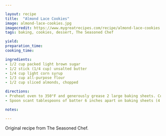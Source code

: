 ```yaml
---

layout: recipe
title:  "Almond Lace Cookies"
image: almond-lace-cookies.jpg
imagecredit: https://www.mygreatrecipes.com/recipe/almond-lace-cookies
tags: baking, cookies, dessert, The Seasoned Chef

yield: 
preparation_time:
cooking_time:

ingredients:
- 1/2 cup packed light brown sugar
- 1/2 stick (1/4 cup) unsalted butter
- 1/4 cup light corn syrup
- 1/3 cup all-purpose flour
- 1/2 cup sliced almonds, chopped

directions:
- Preheat oven to 350°F and generously grease 2 large baking sheets. Cook brown sugar, butter, and corn syrup in a 1-quart saucepan over moderate heat, stirring occasionally, until smooth. Remove from heat, then stir in flour and almonds.
- Spoon scant tablespoons of batter 6 inches apart on baking sheets (4 cookies per sheet) and bake, 1. sheet at a time in middle of oven until golden brown and bubbling, 6 to 8 minutes. (Cookies will spread to 5 to 6 inches.) Cool cookies on sheet 1 to 2 minutes. Quickly but carefully remove cookies from sheet with a metal spatula and transfer to a rack to cool completely.

notes:

---
```


Original recipe from The Seasoned Chef.